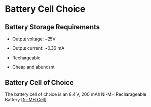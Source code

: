 # Battery Cell Choice

## Battery Storage Requirements

- Output voltage: ~25V

- Output current: ~0.36 mA

- Rechargeable

- Cheap and abundant

## Battery Cell of Choice

The battery cell of choice is an 8.4 V, 200 mAh Ni-MH Recharageable Battery
[[Ni-MH Cell](https://www.jaycar.co.nz/9-volt-8-4v-200mah-ni-mh-rechargeable-battery/p/SB2467)].

